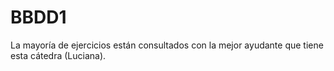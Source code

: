 # BBDD1

La mayoría de ejercicios están consultados con la mejor ayudante que tiene esta cátedra (Luciana).









